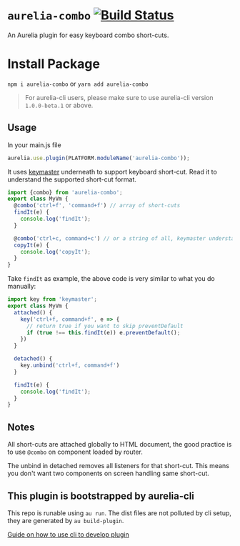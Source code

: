 # `aurelia-combo` [![Build Status](https://travis-ci.org/aurelia-contrib/aurelia-combo.svg?branch=master)](https://travis-ci.org/aurelia-contrib/aurelia-combo)

An Aurelia plugin for easy keyboard combo short-cuts.

# Install Package

`npm i aurelia-combo` or `yarn add aurelia-combo`

> For aurelia-cli users, please make sure to use aurelia-cli version `1.0.0-beta.1` or above.

## Usage

In your main.js file

```js
aurelia.use.plugin(PLATFORM.moduleName('aurelia-combo'));
```

It uses [keymaster](https://github.com/madrobby/keymaster) underneath to support keyboard short-cut. Read it to understand the supported short-cut format.

```js
import {combo} from 'aurelia-combo';
export class MyVm {
  @combo('ctrl+f', 'command+f') // array of short-cuts
  findIt(e) {
    console.log('findIt');
  }

  @combo('ctrl+c, command+c') // or a string of all, keymaster understands
  copyIt(e) {
    console.log('copyIt');
  }
}
```

Take `findIt` as example, the above code is very similar to what you do manually:
```js
import key from 'keymaster';
export class MyVm {
  attached() {
    key('ctrl+f, command+f', e => {
      // return true if you want to skip preventDefault
      if (true !== this.findIt(e)) e.preventDefault();
    })
  }

  detached() {
    key.unbind('ctrl+f, command+f')
  }

  findIt(e) {
    console.log('findIt');
  }
}
```

## Notes

All short-cuts are attached globally to HTML document, the good practice is to use `@combo` on component loaded by router.

The unbind in detached removes all listeners for that short-cut. This means you don't want two components on screen handling same short-cut.


## This plugin is bootstrapped by aurelia-cli

This repo is runable using `au run`. The dist files are not polluted by cli setup, they are generated by `au build-plugin`.

[Guide on how to use cli to develop plugin](https://github.com/aurelia-contrib/aurelia-getting-started/blob/master/guides/how-to-use-cli-to-develop-plugin.md)
